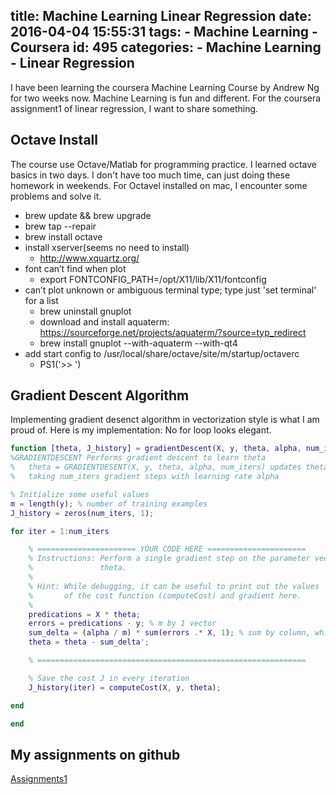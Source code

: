 title: Machine Learning Linear Regression
date: 2016-04-04 15:55:31
tags:
    - Machine Learning
    - Coursera
id: 495
categories:
      - Machine Learning
      - Linear Regression
---

I have been learning the coursera Machine Learning Course by Andrew Ng for two weeks now. Machine Learning is fun and different. For the coursera assignment1 of linear regression, I want to share something.
<!--more-->
## Octave Install
The course use Octave/Matlab for programming practice. I learned octave basics in two days. I don't have too much time, can just doing these homework in weekends. For Octavel installed on mac, I encounter some problems and solve it.

- brew update && brew upgrade
- brew tap --repair
- brew install octave
- install xserver(seems no need to install)
    - http://www.xquartz.org/
- font can’t find when plot
    - export FONTCONFIG_PATH=/opt/X11/lib/X11/fontconfig
- can’t plot unknown or ambiguous terminal type; type just 'set terminal' for a list
    - brew uninstall gnuplot
    - download and install aquaterm: https://sourceforge.net/projects/aquaterm/?source=typ_redirect
    - brew install gnuplot --with-aquaterm --with-qt4
- add start config to /usr/local/share/octave/site/m/startup/octaverc
    - PS1('>> ')

## Gradient Descent Algorithm
Implementing gradient desenct algorithm in vectorization style is what I am proud of. Here is my implementation:
No for loop looks elegant.

```matlab
function [theta, J_history] = gradientDescent(X, y, theta, alpha, num_iters)
%GRADIENTDESCENT Performs gradient descent to learn theta
%   theta = GRADIENTDESENT(X, y, theta, alpha, num_iters) updates theta by 
%   taking num_iters gradient steps with learning rate alpha

% Initialize some useful values
m = length(y); % number of training examples
J_history = zeros(num_iters, 1);

for iter = 1:num_iters

    % ====================== YOUR CODE HERE ======================
    % Instructions: Perform a single gradient step on the parameter vector
    %               theta. 
    %
    % Hint: While debugging, it can be useful to print out the values
    %       of the cost function (computeCost) and gradient here.
    %
    predications = X * theta;
    errors = predications - y; % m by 1 vector
    sum_delta = (alpha / m) * sum(errors .* X, 1); % sum by column, which is 1 by n + 1 matrix
    theta = theta - sum_delta';

    % ============================================================

    % Save the cost J in every iteration    
    J_history(iter) = computeCost(X, y, theta);

end

end

```

## My assignments on github
[Assignments1](https://github.com/lgrcyanny/MachineLearningCoursera/tree/master/assignments/ex1/ex1)